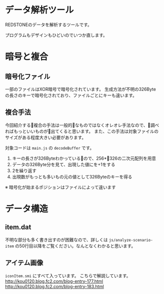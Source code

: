 # データ解析ツール
REDSTONEのデータを解析するツールです。

プログラムもデザインもひどいのでいつか直します。

# 暗号と複合

## 暗号化ファイル
一部のファイルはXOR暗号で暗号化されています。
生成方法が不明の326Byteの長さのキーで暗号化されており、ファイルごとにキーも違います。

## 複合手法
今回紹介する複合の手法は一般的なものではなくオレオレ手法なので、調べればもっといいものが出てくると思います。
また、この手法は対象ファイルのサイズがある程度大きい必要があります。

対象コードは `main.js` の `decodeBuffer` です。

1. キーの長さが326Byteわかっているので、256*326の二次元配列を用意
2. データの326Byte分を見て、出現した値にを+1をする
3. 2を繰り返す
4. 出現数がもっとも多いもの元の値として326Byteのキーを得る

※ 暗号化が始まるポジションはファイルによって違います

# データ構造
## item.dat
不明な部分も多く書き出すのが困難なので、詳しくは `js/analyze-scenario-item` の50行目以降をご覧ください。なんとなくわかると思います。

## アイテム画像
`iconItem.smi` にすべて入っています。
こちらで解説しています。
http://kou0120.blog.fc2.com/blog-entry-177.html
http://kou0120.blog.fc2.com/blog-entry-183.html
